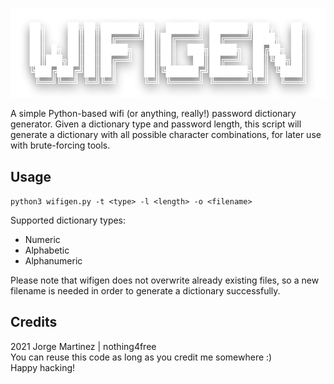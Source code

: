 ![wifigen_ascii_logo](https://raw.githubusercontent.com/nothing4free/wifigen/main/wifigen.png)

A simple Python-based wifi (or anything, really!) password dictionary generator.
Given a dictionary type and password length, this script will generate a dictionary with all possible character combinations, for later use with brute-forcing tools.
## Usage
`python3 wifigen.py -t <type> -l <length> -o <filename>`

Supported dictionary types:
+ Numeric
+ Alphabetic
+ Alphanumeric

Please note that wifigen does not overwrite already existing files, so a new filename is needed in order to generate a dictionary successfully.

## Credits

2021 Jorge Martinez | nothing4free <br>
You can reuse this code as long as you credit me somewhere :) <br>
Happy hacking!

